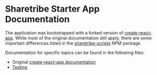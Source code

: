 # Sharetribe Starter App Documentation

The application was bootstrapped with a forked version of [create-react-app](https://github.com/facebookincubator/create-react-app). While most of the original documentation still apply, there are some important differences listed in the [sharetribe-scripts](https://www.npmjs.com/package/sharetribe-scripts) NPM package.

Documentation for specific topics can be found in the following files:

 - Original [create-react-app documentation](create-react-app.md)
 - [Testing](testing.md)
